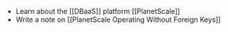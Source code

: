 - Learn about the [[DBaaS]] platform [[PlanetScale]]
- Write a note on [[PlanetScale Operating Without Foreign Keys]]